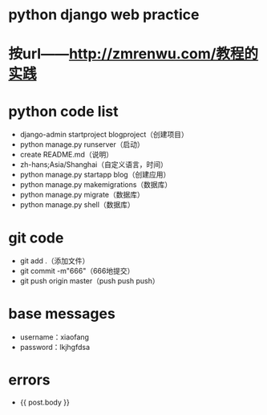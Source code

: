 # python django web practice
# 按url——http://zmrenwu.com/教程的实践
# python code list
- django-admin startproject blogproject（创建项目）
- python manage.py runserver（启动）
- create README.md（说明）
- zh-hans;Asia/Shanghai（自定义语言，时间）
- python manage.py startapp blog（创建应用）
- python manage.py makemigrations（数据库）
- python manage.py migrate（数据库）
- python manage.py shell（数据库）
# git code
- git add .（添加文件）
- git commit -m"666"（666地提交）
- git push origin master（push push push）
# base messages
- username：xiaofang
- password：lkjhgfdsa
# errors
- {{ post.body }}